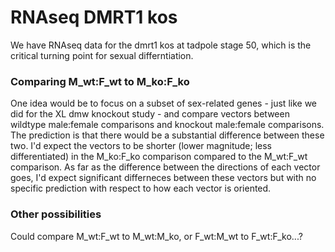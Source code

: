 # RNAseq DMRT1 kos

We have RNAseq data for the dmrt1 kos at tadpole stage 50, which is the critical turning point for sexual differntiation.  

### Comparing M_wt:F_wt to M_ko:F_ko
One idea would be to focus on a subset of sex-related genes - just like we did for the XL dmw knockout study - and compare vectors between wildtype male:female comparisons and knockout male:female comparisons. The prediction is that there would be a substantial difference between these two. I'd expect the vectors to be shorter (lower magnitude; less differentiated) in the M_ko:F_ko comparison compared to the M_wt:F_wt comparison. As far as the difference between the directions of each vector goes, I'd expect significant differneces between these vectors but with no specific prediction with respect to how each vector is oriented.

### Other possibilities
Could compare M_wt:F_wt to M_wt:M_ko, or F_wt:M_wt to F_wt:F_ko...?
